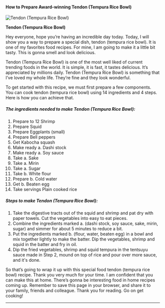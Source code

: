             

#### How to Prepare Award-winning Tendon (Tempura Rice Bowl)

![Tendon (Tempura Rice Bowl)](https://img-global.cpcdn.com/recipes/4778398875385856/751x532cq70/tendon-tempura-rice-bowl-recipe-main-photo.jpg)

**Tendon (Tempura Rice Bowl)**

Hey everyone, hope you’re having an incredible day today. Today, I will show you a way to prepare a special dish, tendon (tempura rice bowl). It is one of my favorites food recipes. For mine, I am going to make it a little bit tasty. This is gonna smell and look delicious.

Tendon (Tempura Rice Bowl) is one of the most well liked of current trending foods in the world. It is simple, it is fast, it tastes delicious. It’s appreciated by millions daily. Tendon (Tempura Rice Bowl) is something that I’ve loved my whole life. They’re fine and they look wonderful.

To get started with this recipe, we must first prepare a few components. You can cook tendon (tempura rice bowl) using 14 ingredients and 4 steps. Here is how you can achieve that.

##### The ingredients needed to make Tendon (Tempura Rice Bowl):

1.  Prepare to 12 Shrimp
2.  Prepare Squid
3.  Prepare Eggplants (small)
4.  Prepare Bell peppers
5.  Get Kabocha squash
6.  Make ready a. Dashi stock
7.  Make ready a. Soy sauce
8.  Take a. Sake
9.  Take a. Mirin
10.  Take a. Sugar
11.  Take b. White flour
12.  Prepare b. Cold water
13.  Get b. Beaten egg
14.  Take servings Plain cooked rice

##### Steps to make Tendon (Tempura Rice Bowl):

1.  Take the digestive tracts out of the squid and shrimp and pat dry with paper towels. Cut the vegetables into easy to eat pieces.
2.  Combine the ingredients marked a. (dashi stock, soy sauce, sake, mirin, sugar) and simmer for about 5 minutes to reduce a bit.
3.  Put the ingredients marked b. (flour, water, beaten egg) in a bowl and mix together lightly to make the batter. Dip the vegetables, shrimp and squid in the batter and fry in oil.
4.  Dip the fried vegetables, shrimp and squid tempura in the tentsuyu sauce made in Step 2, mound on top of rice and pour over more sauce, and it's done.

So that’s going to wrap it up with this special food tendon (tempura rice bowl) recipe. Thank you very much for your time. I am confident that you can make this at home. There’s gonna be interesting food in home recipes coming up. Remember to save this page in your browser, and share it to your family, friends and colleague. Thank you for reading. Go on get cooking!

* * *